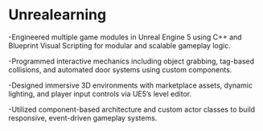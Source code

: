 # Unrealearning
-Engineered multiple game modules in Unreal Engine 5 using C++ and Blueprint Visual Scripting for modular and scalable gameplay logic.

-Programmed interactive mechanics including object grabbing, tag-based collisions, and automated door systems using custom components.

-Designed immersive 3D environments with marketplace assets, dynamic lighting, and player input controls via UE5’s level editor.

-Utilized component-based architecture and custom actor classes to build responsive, event-driven gameplay systems.
